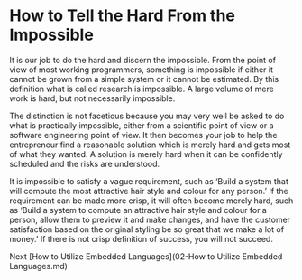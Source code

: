 # How to Tell the Hard From the Impossible

It is our job to do the hard and discern the impossible. From the point of view of most working programmers, something is impossible if either it cannot be grown from a simple system or it cannot be estimated. By this definition what is called research is impossible. A large volume of mere work is hard, but not necessarily impossible.

The distinction is not facetious because you may very well be asked to do what is practically impossible, either from a scientific point of view or a software engineering point of view. It then becomes your job to help the entrepreneur find a reasonable solution which is merely hard and gets most of what they wanted. A solution is merely hard when it can be confidently scheduled and the risks are understood.

It is impossible to satisfy a vague requirement, such as ‘Build a system that will compute the most attractive hair style and colour for any person.’ If the requirement can be made more crisp, it will often become merely hard, such as ‘Build a system to compute an attractive hair style and colour for a person, allow them to preview it and make changes, and have the customer satisfaction based on the original styling be so great that we make a lot of money.’ If there is not crisp definition of success, you will not succeed.

Next [How to Utilize Embedded Languages](02-How to Utilize Embedded Languages.md)